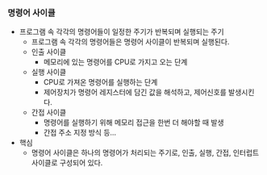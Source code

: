 ### 명령어 사이클

- 프로그램 속 각각의 명령어들이 일정한 주기가 반복되며 실행되는 주기
    - 프로그램 속 각각의 명령어들은 명령어 사이클이 반복되며 실행된다.
    - 인출 사이클
        - 메모리에 있는 명령어를 CPU로 가지고 오는 단계
    - 실행 사이클
        - CPU로 가져온 명령어를 실행하는 단계
        - 제어장치가 명령어 레지스터에 담긴 값을 해석하고, 제어신호를 발생시킨다.
    - 간접 사이클
        - 명령어를 실행하기 위해 메모리 접근을 한번 더 해야할 때 발생
        - 간접 주소 지정 방식 등…
- 핵심
    - 명령어 사이클은 하나의 명령어가 처리되는 주기로, 인출, 실행, 간접, 인터럽트 사이클로 구성되어 있다.
